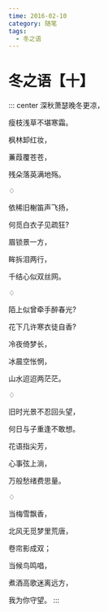 ```yaml
---
time: 2016-02-10
category: 随笔
tags:
  - 冬之语
---
```


# 冬之语【十】

::: center
深秋萧瑟晚冬更凉，

瘦枝浅草不堪寒霜。

枫林卸红妆，

蒹葭覆苍苍，

残朵落英满地殇。

♢

依稀旧榭笛声飞扬，

何觅白衣子见疏狂?

眉锁景一方，

眸拆泪两行，

千结心似双丝网。

♢

陌上似曾牵手醉春光?

花下几许寒衣徒自香?

冷夜倚梦长，

冰晨空怅惘，

山水迢迢两茫茫。

♢

旧时光景不忍回头望，

何日与子重逢不敢想。

花语指尖芳，

心事弦上淌，

万般愁绪费思量。

♢

当梅雪飘香，

北风无觅梦里荒唐，

卷帘影成双；

当候鸟鸣唱，

煮酒高歌迷离远方，

我为你守望。
:::
